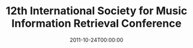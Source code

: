 ---
acronym: ISMIR 2011
date: '2011-10-24T00:00:00'
ext_url: http://ismir2011.ismir.net/
location: Miami, Florida, USA
submission_date: '2011-05-15T00:00:00'
title: 12th International Society for Music Information Retrieval Conference
---